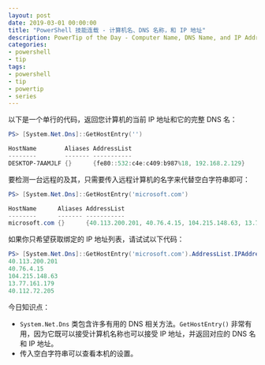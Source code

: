 ```yaml
---
layout: post
date: 2019-03-01 00:00:00
title: "PowerShell 技能连载 - 计算机名、DNS 名称，和 IP 地址"
description: PowerTip of the Day - Computer Name, DNS Name, and IP Address
categories:
- powershell
- tip
tags:
- powershell
- tip
- powertip
- series
---
```

以下是一个单行的代码，返回您计算机的当前 IP 地址和它的完整 DNS 名：

```powershell
PS> [System.Net.Dns]::GetHostEntry('')

HostName        Aliases AddressList                                
--------        ------- -----------                                
DESKTOP-7AAMJLF {}      {fe80::532:c4e:c409:b987%18, 192.168.2.129}
```

要检测一台远程的及其，只需要传入远程计算机的名字来代替空白字符串即可：

```powershell
PS> [System.Net.Dns]::GetHostEntry('microsoft.com')

HostName      Aliases AddressList                                                   
--------      ------- -----------                                                   
microsoft.com {}      {40.113.200.201, 40.76.4.15, 104.215.148.63, 13.77.161.179...}
```

如果你只希望获取绑定的 IP 地址列表，请试试以下代码：

```powershell
PS> [System.Net.Dns]::GetHostEntry('microsoft.com').AddressList.IPAddressToString
40.113.200.201
40.76.4.15
104.215.148.63
13.77.161.179
40.112.72.205 
```

今日知识点：

* `System.Net.Dns` 类包含许多有用的 DNS 相关方法。`GetHostEntry()` 非常有用，因为它既可以接受计算机名称也可以接受 IP 地址，并返回对应的 DNS 名和 IP 地址。
* 传入空白字符串可以查看本机的设置。

<!--本文国际来源：[Computer Name, DNS Name, and IP Address](https://community.idera.com/database-tools/powershell/powertips/b/tips/posts/computer-name-dns-name-and-ip-address)-->
